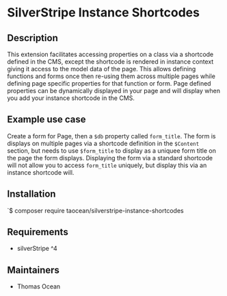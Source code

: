 # SilverStripe Instance Shortcodes

## Description

This extension facilitates accessing properties on a class via a shortcode defined in the CMS, except the shortcode is rendered in instance context giving it access to the model data of the page.
This allows defining functions and forms once then re-using them across multiple pages while defining page specific properties for that function or form.
Page defined properties can be dynamically displayed in your page and will display when you add your instance shortcode in the CMS.

## Example use case

Create a form for Page, then a `$db` property called `form_title`. The form is displays on multiple pages via a shortcode definition in the `$Content` section, but needs to use `$form_title` to display as a uniquee form title on the page the form displays.
Displaying the form via a standard shortcode will not allow you to access `form_title` uniquely, but display this via an instance shortcode will.

## Installation

`\$ composer require taocean/silverstripe-instance-shortcodes

## Requirements

- silverStripe ^4

## Maintainers

- Thomas Ocean
